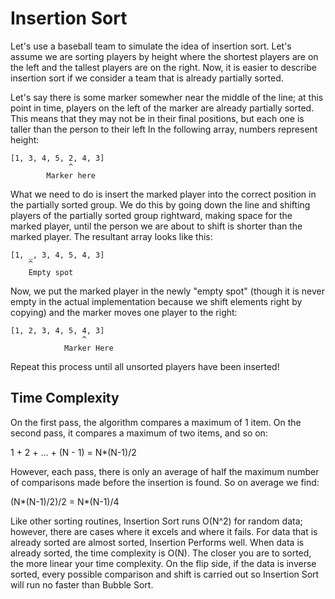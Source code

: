 # Insertion Sort

Let's use a baseball team to simulate the idea of insertion sort. Let's assume
we are sorting players by height where the shortest players are on the left and
the tallest players are on the right. Now, it is easier to describe insertion
sort if we consider a team that is already partially sorted.

Let's say there is some marker somewher near the middle of the line; at this
point in time, players on the left of the marker are already partially sorted.
This means that they may not be in their final positions, but each one is
taller than the person to their left In the following array, numbers represent
height:

```
[1, 3, 4, 5, 2, 4, 3]
             ^
        Marker here
```

What we need to do is insert the marked player into the correct position in the 
partially sorted group. We do this by going down the line and shifting players
of the partially sorted group rightward, making space for the marked player,
until the person we are about to shift is shorter than the marked player. The
resultant array looks like this:

```
[1, _, 3, 4, 5, 4, 3]
    ^
    Empty spot
```

Now, we put the marked player in the newly "empty spot" (though it is never
empty in the actual implementation because we shift elements right by copying)
and the marker moves one player to the right:

```
[1, 2, 3, 4, 5, 4, 3]
                ^
            Marker Here
```

Repeat this process until all unsorted players have been inserted!


## Time Complexity

On the first pass, the algorithm compares a maximum of 1 item. On the second
pass, it compares a maximum of two items, and so on:

1 + 2 + ... + (N - 1) = N*(N-1)/2

However, each pass, there is only an average of half the maximum number of
comparisons made before the insertion is found. So on average we find:

(N*(N-1)/2)/2 = N*(N-1)/4

Like other sorting routines, Insertion Sort runs O(N^2) for random data; however,
there are cases where it excels and where it fails. For data that is already
sorted are almost sorted, Insertion Performs well. When data is already sorted,
the time complexity is O(N). The closer you are to sorted, the more linear
your time complexity. On the flip side, if the data is inverse sorted, every
possible comparison and shift is carried out so Insertion Sort will run no
faster than Bubble Sort.
